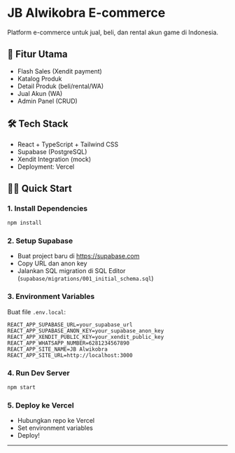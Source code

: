# JB Alwikobra E-commerce

Platform e-commerce untuk jual, beli, dan rental akun game di Indonesia.

## 🚀 Fitur Utama

- Flash Sales (Xendit payment)
- Katalog Produk
- Detail Produk (beli/rental/WA)
- Jual Akun (WA)
- Admin Panel (CRUD)

## 🛠 Tech Stack

- React + TypeScript + Tailwind CSS
- Supabase (PostgreSQL)
- Xendit Integration (mock)
- Deployment: Vercel

## 🏃‍♂️ Quick Start

### 1. Install Dependencies

```bash
npm install
```

### 2. Setup Supabase

- Buat project baru di https://supabase.com
- Copy URL dan anon key
- Jalankan SQL migration di SQL Editor (`supabase/migrations/001_initial_schema.sql`)

### 3. Environment Variables

Buat file `.env.local`:

```env
REACT_APP_SUPABASE_URL=your_supabase_url
REACT_APP_SUPABASE_ANON_KEY=your_supabase_anon_key
REACT_APP_XENDIT_PUBLIC_KEY=your_xendit_public_key
REACT_APP_WHATSAPP_NUMBER=6281234567890
REACT_APP_SITE_NAME=JB Alwikobra
REACT_APP_SITE_URL=http://localhost:3000
```

### 4. Run Dev Server

```bash
npm start
```

### 5. Deploy ke Vercel

- Hubungkan repo ke Vercel
- Set environment variables
- Deploy!

---
